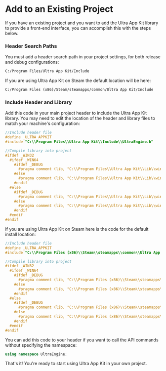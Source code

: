 # Add to an Existing Project

If you have an existing project and you want to add the Ultra App Kit library to provide a front-end interface, you can accomplish this with the steps below.

### Header Search Paths

You must add a header search path in your project settings, for both release and debug configurations:
```txt
C:/Program Files/Ultra App Kit/Include
```

If you are using Ultra App Kit on Steam the default location will be here:
```txt
C:/Program Files (x86)/Steam/steamapps/common/Ultra App Kit/Include
```

### Include Header and Library

Add this code in your main project header to include the Ultra App Kit library. You may need to edit the location of the header and library files to match your machine's configuration:

```c++
//Include header file
#define _ULTRA_APPKIT
#include "C:\\Program Files\\Ultra App Kit\\Include\\UltraEngine.h"

//Compile library into project
#ifdef _WIN32
  #ifdef _WIN64
    #ifdef _DEBUG
      #pragma comment (lib, "C:\\Program Files\\Ultra App Kit\\Lib\\win64\\App Kit_d.lib")
    #else
      #pragma comment (lib, "C:\\Program Files\\Ultra App Kit\\Lib\\win64\\App Kit.lib")
    #endif
  #else
    #ifdef _DEBUG
      #pragma comment (lib, "C:\\Program Files\\Ultra App Kit\\Lib\\win32\\App Kit_d.lib")
    #else
      #pragma comment (lib, "C:\\Program Files\\Ultra App Kit\\Lib\\win32\\App Kit.lib")
    #endif  
  #endif  
#endif
```

If you are using Ultra App Kit on Steam here is the code for the default install location:

```c++
//Include header file
#define _ULTRA_APPKIT
#include "C:\\Program Files (x86)\\Steam\\steamapps\\common\\Ultra App Kit\\Include\\UltraEngine.h"

//Compile library into project
#ifdef _WIN32
  #ifdef _WIN64
    #ifdef _DEBUG
      #pragma comment (lib, "C:\\Program Files (x86)\\Steam\\steamapps\\common\\Ultra App Kit\\Lib\\win64\\App Kit_d.lib")
    #else
      #pragma comment (lib, "C:\\Program Files (x86)\\Steam\\steamapps\\common\\Ultra App Kit\\Lib\\win64\\App Kit.lib")
    #endif
  #else
    #ifdef _DEBUG
      #pragma comment (lib, "C:\\Program Files (x86)\\Steam\\steamapps\\common\\Ultra App Kit\\Lib\\win32\\App Kit_d.lib")
    #else
      #pragma comment (lib, "C:\\Program Files (x86)\\Steam\\steamapps\\common\\Ultra App Kit\\Lib\\win32\\App Kit.lib")
    #endif
  #endif  
#endif
```

You can add this code to your header if you want to call the API commands without specifying the namespace:

```c++
using namespace UltraEngine;
```

That's it! You're ready to start using Ultra App Kit in your own project.
